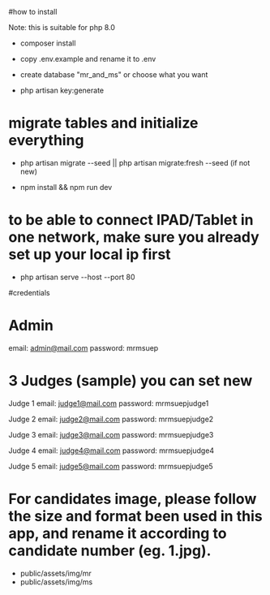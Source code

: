 #how to install

Note: this is suitable for php 8.0

- composer install

- copy .env.example and rename it to .env

- create database "mr_and_ms" or choose what you want

- php artisan key:generate

# migrate tables and initialize everything

- php artisan migrate --seed || php artisan migrate:fresh --seed (if not new)

- npm install && npm run dev

# to be able to connect IPAD/Tablet in one network, make sure you already set up your local ip first

- php artisan serve --host <local ip> --port 80

#credentials

# Admin

email: admin@mail.com
password: mrmsuep

# 3 Judges (sample) you can set new

Judge 1
email: judge1@mail.com
password: mrmsuepjudge1

Judge 2
email: judge2@mail.com
password: mrmsuepjudge2

Judge 3
email: judge3@mail.com
password: mrmsuepjudge3

Judge 4
email: judge4@mail.com
password: mrmsuepjudge4

Judge 5
email: judge5@mail.com
password: mrmsuepjudge5

# For candidates image, please follow the size and format been used in this app, and rename it according to candidate number (eg. 1.jpg).

- public/assets/img/mr
- public/assets/img/ms
